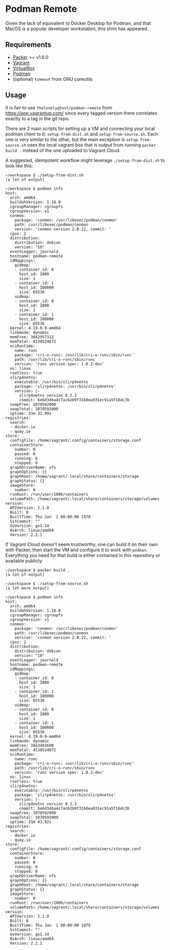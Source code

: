 # Podman Remote

Given the lack of equivalent to Docker Desktop for Podman, and that MacOS is a popular developer workstation, this shim has appeared.

## Requirements

- [Packer](https://www.packer.io/) >= v1.6.0
- [Vagrant](https://www.vagrantup.com/)
- [VirtualBox](https://www.virtualbox.org/)
- [Podman](https://www.podman.io/)
- (optional) `timeout` from GNU coreutils

## Usage

It is fair to use `thelonelyghost/podman-remote` from https://app.vagrantup.com/ since every tagged version there correlates exactly to a tag in the git repo.

There are 2 main scripts for setting up a VM and connecting your local podman client to it: `setup-from-dist.sh` and `setup-from-source.sh`. Each one is very similar to the other, but the main exception is `setup-from-source.sh` uses the local vagrant box that is output from running `packer build .` instead of the one uploaded to Vagrant Cloud.

A suggested, idempotent workflow might leverage `./setup-from-dist.sh` to look like this:

```shell
~/workspace $ ./setup-from-dist.sh
[a lot of output]

~/workspace $ podman info
host:
  arch: amd64
  buildahVersion: 1.18.0
  cgroupManager: cgroupfs
  cgroupVersion: v1
  conmon:
    package: 'conmon: /usr/libexec/podman/conmon'
    path: /usr/libexec/podman/conmon
    version: 'conmon version 2.0.22, commit: '
  cpus: 2
  distribution:
    distribution: debian
    version: "10"
  eventLogger: journald
  hostname: podman-remote
  idMappings:
    gidmap:
    - container_id: 0
      host_id: 1000
      size: 1
    - container_id: 1
      host_id: 100000
      size: 65536
    uidmap:
    - container_id: 0
      host_id: 1000
      size: 1
    - container_id: 1
      host_id: 100000
      size: 65536
  kernel: 4.19.0-9-amd64
  linkmode: dynamic
  memFree: 3842957312
  memTotal: 4138524672
  ociRuntime:
    name: runc
    package: 'cri-o-runc: /usr/lib/cri-o-runc/sbin/runc'
    path: /usr/lib/cri-o-runc/sbin/runc
    version: 'runc version spec: 1.0.2-dev'
  os: linux
  rootless: true
  slirp4netns:
    executable: /usr/bin/slirp4netns
    package: 'slirp4netns: /usr/bin/slirp4netns'
    version: |-
      slirp4netns version 0.2.3
      commit: be6d34ba4c7ac62b9f31b0ea931ec91a5f16dc3b
  swapFree: 1070592000
  swapTotal: 1070592000
  uptime: 33m 32.99s
registries:
  search:
  - docker.io
  - quay.io
store:
  configFile: /home/vagrant/.config/containers/storage.conf
  containerStore:
    number: 0
    paused: 0
    running: 0
    stopped: 0
  graphDriverName: vfs
  graphOptions: {}
  graphRoot: /home/vagrant/.local/share/containers/storage
  graphStatus: {}
  imageStore:
    number: 0
  runRoot: /run/user/1000/containers
  volumePath: /home/vagrant/.local/share/containers/storage/volumes
version:
  APIVersion: 2.1.0
  Built: 0
  BuiltTime: Thu Jan  1 00:00:00 1970
  GitCommit: ""
  GoVersion: go1.14
  OsArch: linux/amd64
  Version: 2.2.1
```

If Vagrant Cloud doesn't seem trustworthy, one can build it on their own with Packer, then start the VM and configure it to work with `podman`. Everything you need for that build is either contained in this repository or available publicly:

```shell
~/workspace $ packer build .
[a lot of output]

~/workspace $ ./setup-from-source.sh
[a lot more output]

~/workspace $ podman info
host:
  arch: amd64
  buildahVersion: 1.18.0
  cgroupManager: cgroupfs
  cgroupVersion: v1
  conmon:
    package: 'conmon: /usr/libexec/podman/conmon'
    path: /usr/libexec/podman/conmon
    version: 'conmon version 2.0.22, commit: '
  cpus: 2
  distribution:
    distribution: debian
    version: "10"
  eventLogger: journald
  hostname: podman-remote
  idMappings:
    gidmap:
    - container_id: 0
      host_id: 1000
      size: 1
    - container_id: 1
      host_id: 100000
      size: 65536
    uidmap:
    - container_id: 0
      host_id: 1000
      size: 1
    - container_id: 1
      host_id: 100000
      size: 65536
  kernel: 4.19.0-9-amd64
  linkmode: dynamic
  memFree: 3843481600
  memTotal: 4138524672
  ociRuntime:
    name: runc
    package: 'cri-o-runc: /usr/lib/cri-o-runc/sbin/runc'
    path: /usr/lib/cri-o-runc/sbin/runc
    version: 'runc version spec: 1.0.2-dev'
  os: linux
  rootless: true
  slirp4netns:
    executable: /usr/bin/slirp4netns
    package: 'slirp4netns: /usr/bin/slirp4netns'
    version: |-
      slirp4netns version 0.2.3
      commit: be6d34ba4c7ac62b9f31b0ea931ec91a5f16dc3b
  swapFree: 1070592000
  swapTotal: 1070592000
  uptime: 31m 43.92s
registries:
  search:
  - docker.io
  - quay.io
store:
  configFile: /home/vagrant/.config/containers/storage.conf
  containerStore:
    number: 0
    paused: 0
    running: 0
    stopped: 0
  graphDriverName: vfs
  graphOptions: {}
  graphRoot: /home/vagrant/.local/share/containers/storage
  graphStatus: {}
  imageStore:
    number: 0
  runRoot: /run/user/1000/containers
  volumePath: /home/vagrant/.local/share/containers/storage/volumes
version:
  APIVersion: 2.1.0
  Built: 0
  BuiltTime: Thu Jan  1 00:00:00 1970
  GitCommit: ""
  GoVersion: go1.14
  OsArch: linux/amd64
  Version: 2.2.1
```
